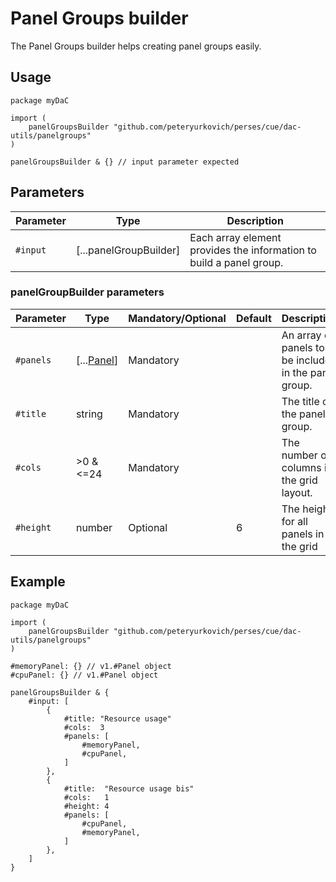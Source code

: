 # Panel Groups builder

The Panel Groups builder helps creating panel groups easily.

## Usage

```cue
package myDaC

import (
    panelGroupsBuilder "github.com/peteryurkovich/perses/cue/dac-utils/panelgroups"
)

panelGroupsBuilder & {} // input parameter expected
```

## Parameters

| Parameter | Type                   | Description                                                         |
|-----------|------------------------|---------------------------------------------------------------------|
| `#input`  | [...panelGroupBuilder] | Each array element provides the information to build a panel group. |

### panelGroupBuilder parameters

| Parameter | Type                                                     | Mandatory/Optional | Default | Description                                           |
|-----------|----------------------------------------------------------|--------------------|---------|-------------------------------------------------------|
| `#panels` | [...[Panel](../../api/dashboard.md#panel-specification)] | Mandatory          |         | An array of panels to be included in the panel group. |
| `#title`  | string                                                   | Mandatory          |         | The title of the panel group.                         |
| `#cols`   | >0 & <=24                                                | Mandatory          |         | The number of columns in the grid layout.             |
| `#height` | number                                                   | Optional           | 6       | The height for all panels in the grid                 |

## Example

```cue
package myDaC

import (
    panelGroupsBuilder "github.com/peteryurkovich/perses/cue/dac-utils/panelgroups"
)

#memoryPanel: {} // v1.#Panel object
#cpuPanel: {} // v1.#Panel object

panelGroupsBuilder & {
	#input: [
		{
			#title: "Resource usage"
			#cols:  3
			#panels: [
				#memoryPanel,
				#cpuPanel,
			]
		},
		{
			#title:  "Resource usage bis"
			#cols:   1
			#height: 4
			#panels: [
				#cpuPanel,
				#memoryPanel,
			]
		},
	]
}
```
